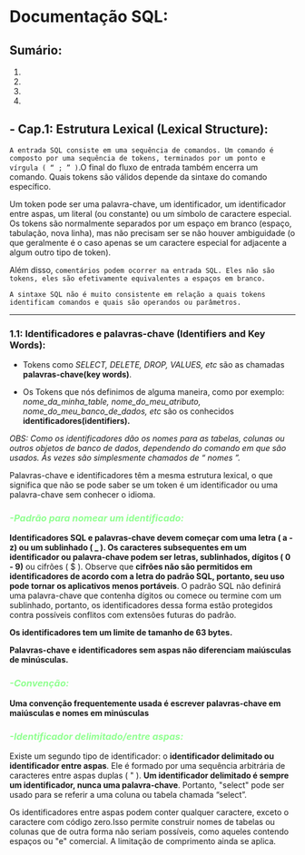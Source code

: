 # **Documentação SQL:**

## **Sumário:**
1.
2.
3.
4.

## **- Cap.1: Estrutura Lexical (Lexical Structure):**

`A entrada SQL consiste em uma sequência de comandos. Um comando é composto por uma sequência de tokens, terminados por um ponto e vírgula ( “ ; ” )`.O final do fluxo de entrada também encerra um comando. Quais tokens são válidos depende da sintaxe do comando específico.

Um token pode ser uma palavra-chave, um identificador, um identificador entre aspas, um literal (ou constante) ou um símbolo de caractere especial. Os tokens são normalmente separados por um espaço em branco (espaço, tabulação, nova linha), mas não precisam ser se não houver ambiguidade (o que geralmente é o caso apenas se um caractere especial for adjacente a algum outro tipo de token).

Além disso, `comentários podem ocorrer na entrada SQL. Eles não são tokens, eles são efetivamente equivalentes a espaços em branco.`

`A sintaxe SQL não é muito consistente em relação a quais tokens identificam comandos e quais são operandos ou parâmetros.`

-------------------------------------------

### **1.1: Identificadores e palavras-chave (Identifiers and Key Words):**

* Tokens como *SELECT, DELETE, DROP, VALUES, etc* são as chamadas **palavras-chave(key words)**.

* Os Tokens que nós definimos de alguma maneira, como por exemplo: *nome_da_minha_table, nome_do_meu_atributo, nome_do_meu_banco_de_dados, etc* são os conhecidos **identificadores(identifiers).** 

*OBS:  Como os identificadores dão os nomes para as tabelas, colunas ou outros objetos de banco de dados, dependendo do comando em que são usados. Às vezes são simplesmente chamados de “ nomes ”.*

Palavras-chave e identificadores têm a mesma estrutura lexical, o que significa que não se pode saber se um token é um identificador ou uma palavra-chave sem conhecer o idioma.

### <font color="#90FF90">*-Padrão para nomear um identificado:*</font>

**Identificadores SQL e palavras-chave devem começar com uma letra ( a - z) ou um sublinhado ( _ ). Os caracteres subsequentes em um identificador ou palavra-chave podem ser letras, sublinhados, dígitos ( 0 - 9)** ou cifrões ( $ ). Observe que **cifrões não são permitidos em identificadores de acordo com a letra do padrão SQL, portanto, seu uso pode tornar os aplicativos menos portáveis**. O padrão SQL não definirá uma palavra-chave que contenha dígitos ou comece ou termine com um sublinhado, portanto, os identificadores dessa forma estão protegidos contra possíveis conflitos com extensões futuras do padrão.

**Os identificadores tem um limite de tamanho de 63 bytes.**

**Palavras-chave e identificadores sem aspas não diferenciam maiúsculas de minúsculas.**

### <font color="#90FF90">*-Convenção:*</font>

**Uma convenção frequentemente usada é escrever palavras-chave em maiúsculas e nomes em minúsculas**

### <font color="#90FF90">*-Identificador delimitado/entre aspas:*</font>

Existe um segundo tipo de identificador: o **identificador delimitado ou identificador entre aspas**. Ele é formado por uma sequência arbitrária de caracteres entre aspas duplas ( " ). **Um identificador delimitado é sempre um identificador, nunca uma palavra-chave**. Portanto, "select" pode ser usado para se referir a uma coluna ou tabela chamada “select”.

Os identificadores entre aspas podem conter qualquer caractere, exceto o caractere com código zero.Isso permite construir nomes de tabelas ou colunas que de outra forma não seriam possíveis, como aqueles contendo espaços ou "e" comercial. A limitação de comprimento ainda se aplica.



